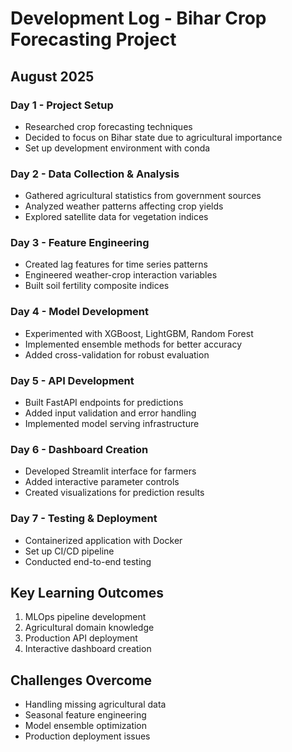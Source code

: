 # Development Log - Bihar Crop Forecasting Project

## August 2025

### Day 1 - Project Setup
- Researched crop forecasting techniques
- Decided to focus on Bihar state due to agricultural importance
- Set up development environment with conda

### Day 2 - Data Collection & Analysis
- Gathered agricultural statistics from government sources
- Analyzed weather patterns affecting crop yields
- Explored satellite data for vegetation indices

### Day 3 - Feature Engineering
- Created lag features for time series patterns
- Engineered weather-crop interaction variables
- Built soil fertility composite indices

### Day 4 - Model Development
- Experimented with XGBoost, LightGBM, Random Forest
- Implemented ensemble methods for better accuracy
- Added cross-validation for robust evaluation

### Day 5 - API Development
- Built FastAPI endpoints for predictions
- Added input validation and error handling
- Implemented model serving infrastructure

### Day 6 - Dashboard Creation
- Developed Streamlit interface for farmers
- Added interactive parameter controls
- Created visualizations for prediction results

### Day 7 - Testing & Deployment
- Containerized application with Docker
- Set up CI/CD pipeline
- Conducted end-to-end testing

## Key Learning Outcomes
1. MLOps pipeline development
2. Agricultural domain knowledge
3. Production API deployment
4. Interactive dashboard creation

## Challenges Overcome
- Handling missing agricultural data
- Seasonal feature engineering
- Model ensemble optimization
- Production deployment issues
